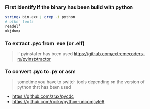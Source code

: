 ### First identify if the binary has been build with python
```bash
strings bin.exe | grep -i python
# other tools
readelf
objdump
```

### To extract .pyc from .exe (or .elf)

> If pyinstaller has been used
https://github.com/extremecoders-re/pyinstxtractor

### To convert .pyc to .py or asm

> sometime you have to switch tools depending on the version of python that has been used

- https://github.com/zrax/pycdc
- https://github.com/rocky/python-uncompyle6

